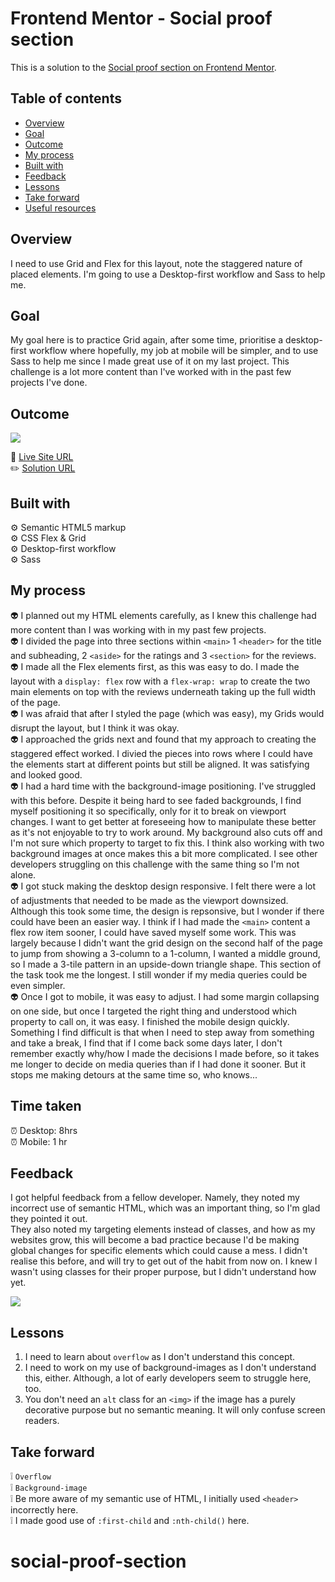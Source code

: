 # Frontend Mentor - Social proof section

This is a solution to the [Social proof section on Frontend Mentor](https://www.frontendmentor.io/challenges/social-proof-section-6e0qTv_bA).

## Table of contents

- [Overview](#overview)
- [Goal](#goal)
- [Outcome](#outcome)
- [My process](#my-process)
- [Built with](#built-with)
- [Feedback](#feedback)
- [Lessons](#lessons)
- [Take forward](#take-forward)
- [Useful resources](#useful-resources)

## Overview

I need to use Grid and Flex for this layout, note the staggered nature of placed elements. I'm going to use a Desktop-first workflow and Sass to help me.

## Goal

My goal here is to practice Grid again, after some time, prioritise a desktop-first workflow where hopefully, my job at mobile will be simpler, and to use Sass to help me since I made great use of it on my last project. This challenge is a lot more content than I've worked with in the past few projects I've done.

## Outcome

![](/images/social-proof-desktop.png)

:jigsaw: [Live Site URL](https://i000o.github.io/social-proof-section/)  
:pencil2: [Solution URL](https://www.frontendmentor.io/solutions/grid-and-flex-social-proof-section-VUGR_eTz3P)

## Built with

:gear: Semantic HTML5 markup  
:gear: CSS Flex & Grid  
:gear: Desktop-first workflow  
:gear: Sass

## My process

:alien: I planned out my HTML elements carefully, as I knew this challenge had more content than I was working with in my past few projects.  
:alien: I divided the page into three sections within `<main>` 1 `<header>` for the title and subheading, 2 `<aside>` for the ratings and 3 `<section>` for the reviews.  
:alien: I made all the Flex elements first, as this was easy to do. I made the layout with a `display: flex` row with a `flex-wrap: wrap` to create the two main elements on top with the reviews underneath taking up the full width of the page.  
:alien: I was afraid that after I styled the page (which was easy), my Grids would disrupt the layout, but I think it was okay.  
:alien: I approached the grids next and found that my approach to creating the staggered effect worked. I divied the pieces into rows where I could have the elements start at different points but still be aligned. It was satisfying and looked good.  
:alien: I had a hard time with the background-image positioning. I've struggled with this before. Despite it being hard to see faded backgrounds, I find myself positioning it so specifically, only for it to break on viewport changes. I want to get better at foreseeing how to manipulate these better as it's not enjoyable to try to work around. My background also cuts off and I'm not sure which property to target to fix this. I think also working with two background images at once makes this a bit more complicated. I see other developers struggling on this challenge with the same thing so I'm not alone.  
:alien: I got stuck making the desktop design responsive. I felt there were a lot of adjustments that needed to be made as the viewport downsized. Although this took some time, the design is repsonsive, but I wonder if there could have been an easier way. I think if I had made the `<main>` content a flex row item sooner, I could have saved myself some work. This was largely because I didn't want the grid design on the second half of the page to jump from showing a 3-column to a 1-column, I wanted a middle ground, so I made a 3-tile pattern in an upside-down triangle shape. This section of the task took me the longest. I still wonder if my media queries could be even simpler.  
:alien: Once I got to mobile, it was easy to adjust. I had some margin collapsing on one side, but once I targeted the right thing and understood which property to call on, it was easy. I finished the mobile design quickly. Something I find difficult is that when I need to step away from something and take a break, I find that if I come back some days later, I don't remember exactly why/how I made the decisions I made before, so it takes me longer to decide on media queries than if I had done it sooner. But it stops me making detours at the same time so, who knows...

## Time taken

:alarm_clock: Desktop: 8hrs  
:alarm_clock: Mobile: 1 hr

## Feedback

I got helpful feedback from a fellow developer. Namely, they noted my incorrect use of semantic HTML, which was an important thing, so I'm glad they pointed it out.  
They also noted my targeting elements instead of classes, and how as my websites grow, this will become a bad practice because I'd be making global changes for specific elements which could cause a mess. I didn't realise this before, and will try to get out of the habit from now on. I knew I wasn't using classes for their proper purpose, but I didn't understand how yet.

![](/images/social-proof-feedback.png)

## Lessons

1. I need to learn about `overflow` as I don't understand this concept.
2. I need to work on my use of background-images as I don't understand this, either. Although, a lot of early developers seem to struggle here, too.
3. You don't need an `alt` class for an `<img>` if the image has a purely decorative purpose but no semantic meaning. It will only confuse screen readers.

## Take forward

:grey_exclamation: `Overflow`  
:grey_exclamation: `Background-image`  
:grey_exclamation: Be more aware of my semantic use of HTML, I initially used `<header>` incorrectly here.  
:grey_exclamation: I made good use of `:first-child` and `:nth-child()` here.

# social-proof-section
